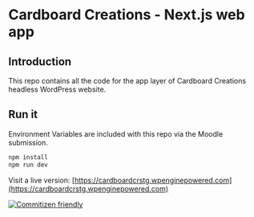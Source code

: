 # Cardboard Creations - Next.js  web app

## Introduction

This repo contains all the code for the app layer of Cardboard Creations headless WordPress website.
## Run it 

Environment Variables are included with this repo via the Moodle submission.

```bash
npm install
npm run dev
```

Visit a live version: [https://cardboardcrstg.wpenginepowered.com](https://cardboardcrstg.wpenginepowered.com)

[![Commitizen friendly](https://img.shields.io/badge/commitizen-friendly-brightgreen.svg)](http://commitizen.github.io/cz-cli/)
